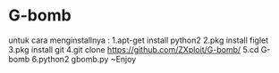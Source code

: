 # G-bomb

untuk cara menginstallnya :
1.apt-get install python2
2.pkg install figlet
3.pkg install git
4.git clone https://github.com/ZXploit/G-bomb/
5.cd G-bomb
6.python2 gbomb.py 
~Enjoy
